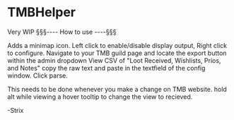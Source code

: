 # TMBHelper

Very WIP
§§§---- How to use ----§§§

Adds a minimap icon. Left click to enable/disable display output, Right click to configure.
Navigate to your TMB guild page and locate the export button within the admin dropdown
View CSV of "Loot Received, Wishlists, Prios, and Notes" copy the raw text and paste in the textfield of the config window. Click parse.

This needs to be done whenever you make a change on TMB website.
hold alt while viewing a hover tooltip to change the view to recieved.

-Strix